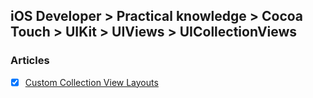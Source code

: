 ## iOS Developer > Practical knowledge > Cocoa Touch > UIKit > UIViews > UICollectionViews

### Articles
- [x] [Custom Collection View Layouts](https://www.objc.io/issues/3-views/collection-view-layouts/)


